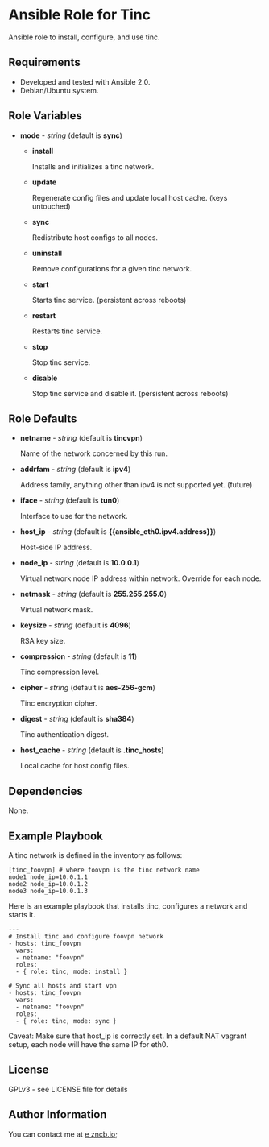 Ansible Role for Tinc
=====================

Ansible role to install, configure, and use tinc.

Requirements
------------

* Developed and tested with Ansible 2.0.
* Debian/Ubuntu system.

Role Variables
--------------

* **mode** - *string* (default is **sync**)

  * **install**
    
    Installs and initializes a tinc network.

  * **update**
    
    Regenerate config files and update local host cache. (keys untouched)

  * **sync**
    
    Redistribute host configs to all nodes.

  * **uninstall**

    Remove configurations for a given tinc network.

  * **start**

    Starts tinc service. (persistent across reboots)

  * **restart**

    Restarts tinc service.

  * **stop**

    Stop tinc service.

  * **disable**

    Stop tinc service and disable it. (persistent across reboots)

Role Defaults
-------------

* **netname** - *string* (default is **tincvpn**)

  Name of the network concerned by this run.

* **addrfam** - *string* (default is **ipv4**)

  Address family, anything other than ipv4 is not supported yet. (future)

* **iface** - *string* (default is **tun0**)

  Interface to use for the network.

* **host_ip** - *string* (default is **{{ansible_eth0.ipv4.address}}**)

  Host-side IP address.

* **node_ip** - *string* (default is **10.0.0.1**)

  Virtual network node IP address within network. Override for each node.

* **netmask** - *string* (default is **255.255.255.0**)

  Virtual network mask.

* **keysize** - *string* (default is **4096**)

  RSA key size.

* **compression** - *string* (default is **11**)

  Tinc compression level.

* **cipher** - *string* (default is **aes-256-gcm**)

  Tinc encryption cipher.

* **digest** - *string* (default is **sha384**)

  Tinc authentication digest.

* **host_cache** - *string* (default is **.tinc_hosts**)

  Local cache for host config files.

Dependencies
------------

None.


Example Playbook
-------------------------

A tinc network is defined in the inventory as follows:

    [tinc_foovpn] # where foovpn is the tinc network name
    node1 node_ip=10.0.1.1
    node2 node_ip=10.0.1.2
    node3 node_ip=10.0.1.3

Here is an example playbook that installs tinc, configures a network and starts it.

    ---
    # Install tinc and configure foovpn network
    - hosts: tinc_foovpn
      vars:
      - netname: "foovpn"
      roles:
      - { role: tinc, mode: install }
    
    # Sync all hosts and start vpn
    - hosts: tinc_foovpn
      vars:
      - netname: "foovpn"
      roles:
      - { role: tinc, mode: sync }


Caveat: Make sure that host_ip is correctly set. In a default NAT vagrant setup, each node will have the same IP for eth0.


License
-------

GPLv3 - see LICENSE file for details

Author Information
------------------

You can contact me at [e zncb.io](mailto:ey%40zncb.io);

